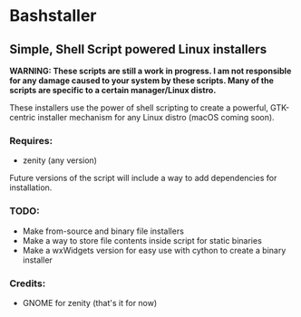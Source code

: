 # Bashstaller
## Simple, Shell Script powered Linux installers
**WARNING: These scripts are still a work in progress. I am not responsible for any damage caused to your system by these scripts. Many of the scripts are specific to a certain manager/Linux distro.**

These installers use the power of shell scripting to create a powerful, GTK-centric installer mechanism for any Linux distro (macOS coming soon). 

### Requires:
* zenity (any version)

Future versions of the script will include a way to add dependencies for installation.

### TODO:
* Make from-source and binary file installers
* Make a way to store file contents inside script for static binaries
* Make a wxWidgets version for easy use with cython to create a binary installer

### Credits:
* GNOME for zenity
(that's it for now)
